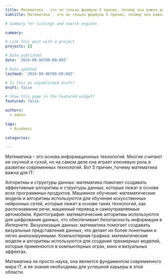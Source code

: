 ```yaml
---
title: Математика - это не только формулы 5 причин, почему она важна для IT
subtitle: Математика - это не только формулы 5 причин, почему она важна для IT

# Summary for listings and search engines

summary:

# Link this post with a project
projects: []

# Date published
date: '2024-09-06T00:00:00Z'

# Date updated
lastmod: '2024-09-06T00:00:00Z'

# Is this an unpublished draft?
draft: false

# Show this page in the Featured widget?
featured: false

authors:
  - admin

tags:
  - Academic

categories:
  
---
```


Математика – это основа информационных технологий. Многие считают ее скучной и сухой, но на самом деле она играет ключевую роль в развитии современных технологий. 
Вот 5 причин, почему математика важна для IT:

Алгоритмы и структуры данных: математика помогает создавать эффективные алгоритмы и структуры данных, которые лежат в основе всех программных продуктов.
Машинное обучение: математические модели и алгоритмы используются для обучения искусственных нейронных сетей, которые лежит в основе таких технологий, как распознавание речи, машинный перевод и самоуправляемые автомобили.
Криптография: математические алгоритмы используются для шифрования данных, что обеспечивает безопасность информации в Интернете.
Визуализация данных: математика помогает создавать визуальные представления данных, что делает их более понятными и легко анализируемыми.
Компьютерная графика: математические модели и алгоритмы используются для создания трехмерных моделей, которые применяются в компьютерных играх, кино и визуальных эффектах.

Математика не просто наука, она является фундаментом современного мира IT, и ее знания необходимы для успешной карьеры в этой области.

